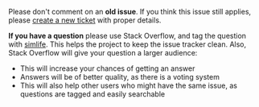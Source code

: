 Please don't comment on an **old issue**.
If you think this issue still applies, please [create a new ticket](https://github.com/simlife/simlife-core/issues/new) with proper details.

**If you have a question** please use Stack Overflow, and tag the question with [simlife](http://stackoverflow.com/questions/tagged/simlife). This helps the project to keep the issue tracker clean. Also, Stack Overflow will give your question a larger audience:
  - This will increase your chances of getting an answer
  - Answers will be of better quality, as there is a voting system
  - This will also help other users who might have the same issue, as questions are tagged and easily searchable
